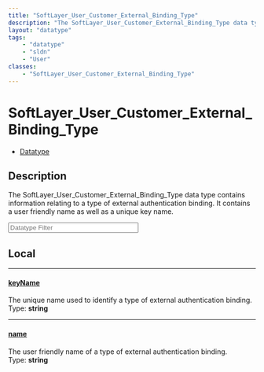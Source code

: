 ```yaml
---
title: "SoftLayer_User_Customer_External_Binding_Type"
description: "The SoftLayer_User_Customer_External_Binding_Type data type contains information relating to a type of external authenti... "
layout: "datatype"
tags:
    - "datatype"
    - "sldn"
    - "User"
classes:
    - "SoftLayer_User_Customer_External_Binding_Type"
---
```


# SoftLayer_User_Customer_External_Binding_Type
<div id='service-datatype'>
    <ul id='sldn-reference-tabs'>
        <li id='datatype'> <a href='/reference/datatypes/SoftLayer_User_Customer_External_Binding_Type' >Datatype</a></li>
    </ul>
</div>

## Description 


The SoftLayer_User_Customer_External_Binding_Type data type contains information relating to a type of external authentication binding.  It contains a user friendly name as well as a unique key name. 





<!-- Filer BEGIN -->
<div class="view-filters">
        <div class="clearfix">
            <div class="search-input-box">
                <input placeholder="Datatype Filter" onkeyup="titleSearch(inputId='prop-input', divId='properties', elementClass='prop-row')" 
                    type="text" id="prop-input" value="" size="30" maxlength="128" class="form-text">
            </div>
        </div>
</div>
<!-- Filer END -->

<div id="properties" class="content">
<div id="localProperties" class="prop-content" >

## Local
<div class="prop-row">

-----
[keyName]: #keyname
#### [keyName]
The unique name used to identify a type of external authentication binding.  
<span class="type-label">Type: </span>**string**  



</div>
<div class="prop-row">

-----
[name]: #name
#### [name]
The user friendly name of a type of external authentication binding.  
<span class="type-label">Type: </span>**string**  



</div>
</div>
<!-- LOCAL PROPERTY END -->

</div>


